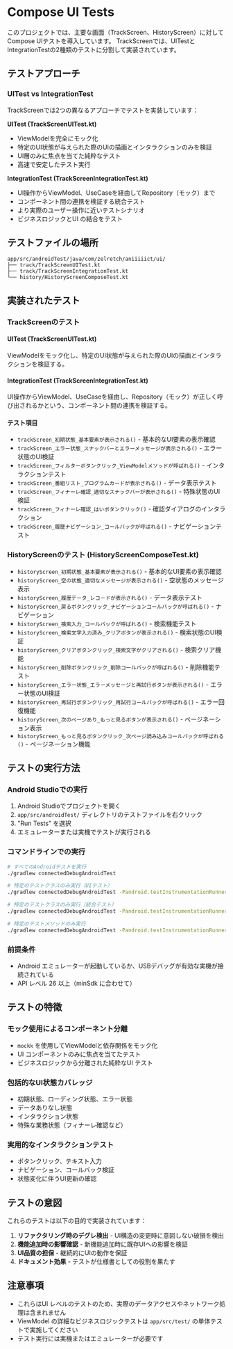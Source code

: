 # Compose UI Tests

このプロジェクトでは、主要な画面（TrackScreen、HistoryScreen）に対してCompose UIテストを導入しています。
TrackScreenでは、UITestとIntegrationTestの2種類のテストに分割して実装されています。

## テストアプローチ

### UITest vs IntegrationTest

TrackScreenでは2つの異なるアプローチでテストを実装しています：

**UITest (TrackScreenUITest.kt)**
- ViewModelを完全にモック化
- 特定のUI状態が与えられた際のUIの描画とインタラクションのみを検証
- UI層のみに焦点を当てた純粋なテスト
- 高速で安定したテスト実行

**IntegrationTest (TrackScreenIntegrationTest.kt)**
- UI操作からViewModel、UseCaseを経由してRepository（モック）まで
- コンポーネント間の連携を検証する統合テスト
- より実際のユーザー操作に近いテストシナリオ
- ビジネスロジックとUI の結合をテスト

## テストファイルの場所

```
app/src/androidTest/java/com/zelretch/aniiiiict/ui/
├── track/TrackScreenUITest.kt
├── track/TrackScreenIntegrationTest.kt
└── history/HistoryScreenComposeTest.kt
```

## 実装されたテスト

### TrackScreenのテスト

#### UITest (TrackScreenUITest.kt)
ViewModelをモック化し、特定のUI状態が与えられた際のUIの描画とインタラクションを検証する。

#### IntegrationTest (TrackScreenIntegrationTest.kt)  
UI操作からViewModel、UseCaseを経由し、Repository（モック）が正しく呼び出されるかという、コンポーネント間の連携を検証する。

#### テスト項目

- `trackScreen_初期状態_基本要素が表示される()` - 基本的なUI要素の表示確認
- `trackScreen_エラー状態_スナックバーとエラーメッセージが表示される()` - エラー状態のUI検証
- `trackScreen_フィルターボタンクリック_ViewModelメソッドが呼ばれる()` - インタラクションテスト
- `trackScreen_番組リスト_プログラムカードが表示される()` - データ表示テスト
- `trackScreen_フィナーレ確認_適切なスナックバーが表示される()` - 特殊状態のUI検証
- `trackScreen_フィナーレ確認_はいボタンクリック()` - 確認ダイアログのインタラクション
- `trackScreen_履歴ナビゲーション_コールバックが呼ばれる()` - ナビゲーションテスト

### HistoryScreenのテスト (HistoryScreenComposeTest.kt)

- `historyScreen_初期状態_基本要素が表示される()` - 基本的なUI要素の表示確認
- `historyScreen_空の状態_適切なメッセージが表示される()` - 空状態のメッセージ表示
- `historyScreen_履歴データ_レコードが表示される()` - データ表示テスト
- `historyScreen_戻るボタンクリック_ナビゲーションコールバックが呼ばれる()` - ナビゲーション
- `historyScreen_検索入力_コールバックが呼ばれる()` - 検索機能テスト
- `historyScreen_検索文字入力済み_クリアボタンが表示される()` - 検索状態のUI検証
- `historyScreen_クリアボタンクリック_検索文字がクリアされる()` - 検索クリア機能
- `historyScreen_削除ボタンクリック_削除コールバックが呼ばれる()` - 削除機能テスト
- `historyScreen_エラー状態_エラーメッセージと再試行ボタンが表示される()` - エラー状態のUI検証
- `historyScreen_再試行ボタンクリック_再試行コールバックが呼ばれる()` - エラー回復機能
- `historyScreen_次のページあり_もっと見るボタンが表示される()` - ページネーション表示
- `historyScreen_もっと見るボタンクリック_次ページ読み込みコールバックが呼ばれる()` - ページネーション機能

## テストの実行方法

### Android Studioでの実行

1. Android Studioでプロジェクトを開く
2. `app/src/androidTest/` ディレクトリのテストファイルを右クリック
3. "Run Tests" を選択
4. エミュレーターまたは実機でテストが実行される

### コマンドラインでの実行

```bash
# すべてのAndroidテストを実行
./gradlew connectedDebugAndroidTest

# 特定のテストクラスのみ実行（UIテスト）
./gradlew connectedDebugAndroidTest -Pandroid.testInstrumentationRunnerArguments.class=com.zelretch.aniiiiict.ui.track.TrackScreenUITest

# 特定のテストクラスのみ実行（統合テスト）
./gradlew connectedDebugAndroidTest -Pandroid.testInstrumentationRunnerArguments.class=com.zelretch.aniiiiict.ui.track.TrackScreenIntegrationTest

# 特定のテストメソッドのみ実行
./gradlew connectedDebugAndroidTest -Pandroid.testInstrumentationRunnerArguments.class=com.zelretch.aniiiiict.ui.track.TrackScreenUITest#trackScreen_初期状態_基本要素が表示される
```

### 前提条件

- Android エミュレーターが起動しているか、USBデバッグが有効な実機が接続されている
- API レベル 26 以上（minSdk に合わせて）

## テストの特徴

### モック使用によるコンポーネント分離

- `mockk` を使用してViewModelと依存関係をモック化
- UI コンポーネントのみに焦点を当てたテスト
- ビジネスロジックから分離された純粋なUI テスト

### 包括的なUI状態カバレッジ

- 初期状態、ローディング状態、エラー状態
- データありなし状態
- インタラクション状態
- 特殊な業務状態（フィナーレ確認など）

### 実用的なインタラクションテスト

- ボタンクリック、テキスト入力
- ナビゲーション、コールバック検証
- 状態変化に伴うUI更新の確認

## テストの意図

これらのテストは以下の目的で実装されています：

1. **リファクタリング時のデグレ検出** - UI構造の変更時に意図しない破損を検出
2. **機能追加時の影響確認** - 新機能追加時に既存UIへの影響を検証
3. **UI品質の担保** - 継続的にUIの動作を保証
4. **ドキュメント効果** - テストが仕様書としての役割を果たす

## 注意事項

- これらはUI レベルのテストのため、実際のデータアクセスやネットワーク処理は含まれません
- ViewModel の詳細なビジネスロジックテストは `app/src/test/` の単体テストで実施してください
- テスト実行には実機またはエミュレーターが必要です